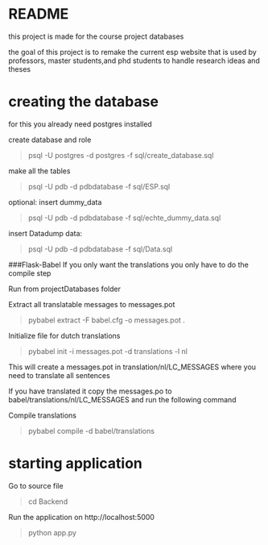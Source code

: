 # README #
this project is made for the course project databases

the goal of this project is to remake the current esp website that is used by professors, master students,and phd students to handle research ideas and theses

# creating the database #

for this you already need postgres installed

create database and role
> psql -U postgres -d postgres -f sql/create_database.sql

make all the tables

> psql -U pdb -d pdbdatabase -f sql/ESP.sql

optional: insert dummy_data

> psql -U pdb -d pdbdatabase -f sql/echte_dummy_data.sql

insert Datadump data:

> psql -U pdb -d pdbdatabase -f sql/Data.sql


###Flask-Babel
 If you only want the translations you only have to do the compile step
 
 Run from projectDatabases folder

Extract all translatable messages to messages.pot
>pybabel extract -F babel.cfg -o messages.pot .

Initialize file for dutch translations

>pybabel init -i messages.pot -d translations -l nl

This will create a messages.pot in translation/nl/LC_MESSAGES where you need to translate all sentences

If you have translated it copy the messages.po to babel/translations/nl/LC_MESSAGES and run the following command

Compile translations

>pybabel compile -d babel/translations

# starting application #

Go to source file

>cd Backend

Run the application on http://localhost:5000
>python app.py
